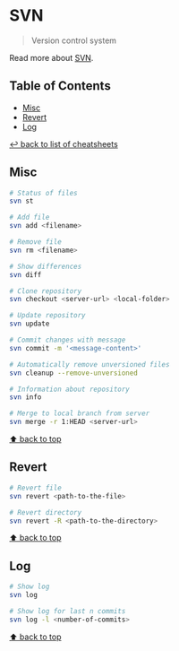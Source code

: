 # SVN
> Version control system

Read more about [SVN](https://subversion.apache.org/).

## Table of Contents

* [Misc](#misc)
* [Revert](#revert)
* [Log](#log)

[↩ back to list of cheatsheets](README.md#list-of-cheatsheets)

## Misc

```bash
# Status of files
svn st

# Add file
svn add <filename>

# Remove file
svn rm <filename>

# Show differences
svn diff

# Clone repository
svn checkout <server-url> <local-folder>

# Update repository
svn update

# Commit changes with message
svn commit -m '<message-content>'

# Automatically remove unversioned files
svn cleanup --remove-unversioned

# Information about repository
svn info

# Merge to local branch from server
svn merge -r 1:HEAD <server-url>
```

[⬆ back to top](#table-of-contents)

## Revert

```bash
# Revert file
svn revert <path-to-the-file>

# Revert directory
svn revert -R <path-to-the-directory>
```

[⬆ back to top](#table-of-contents)

## Log

```bash
# Show log
svn log

# Show log for last n commits
svn log -l <number-of-commits>
```

[⬆ back to top](#table-of-contents)
